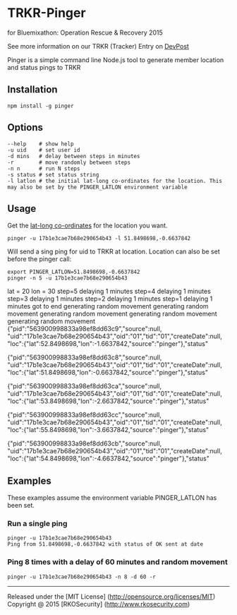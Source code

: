 # TRKR-Pinger

for Bluemixathon: Operation Rescue & Recovery 2015

See more information on our TRKR (Tracker) Entry on [DevPost](http://devpost.com/software/trkr)

Pinger is a simple command line Node.js tool to generate member location and status pings to TRKR

## Installation

    npm install -g pinger

## Options

    --help    # show help
    -u uid    # set user id
    -d mins   # delay between steps in minutes
    -r        # move randomly between steps
    -n n      # run N steps
    -s status # set status string
    -l latlon # the initial lat-long co-ordinates for the location. This may also be set by the PINGER_LATLON environment variable

## Usage

Get the [lat-long co-ordinates][1] for the location you want.

    pinger -u 17b1e3cae7b68e290654b43 -l 51.8498698,-0.6637842

Will send a sing ping for uid to TRKR at location.  Location can also be set before the pinger call:

    export PINGER_LATLON=51.8498698,-0.6637842
    pinger -n 5 -u 17b1e3cae7b68e290654b43 
lat = 20 lon = 30
step=5
delaying 1 minutes
step=4
delaying 1 minutes
step=3
delaying 1 minutes
step=2
delaying 1 minutes
step=1
delaying 1 minutes
got to end
generating random movement
generating random movement
generating random movement
generating random movement
generating random movement
{"pid":"563900998833a98ef8dd63c9","source":null,
"uid":"17b1e3cae7b68e290654b43","oid":"01","tid":"01","createDate":null,
"loc":{"lat":52.8498698,"lon":-1.6637842,"source":"pinger"},"status"

{"pid":"563900998833a98ef8dd63c8","source":null,
"uid":"17b1e3cae7b68e290654b43","oid":"01","tid":"01","createDate":null,
"loc":{"lat":51.8498698,"lon":-0.6637842,"source":"pinger"},"status"

{"pid":"563900998833a98ef8dd63ca","source":null,
"uid":"17b1e3cae7b68e290654b43","oid":"01","tid":"01","createDate":null,
"loc":{"lat":53.8498698,"lon":-2.6637842,"source":"pinger"},"status"

{"pid":"563900998833a98ef8dd63cc","source":null,
"uid":"17b1e3cae7b68e290654b43","oid":"01","tid":"01","createDate":null,
"loc":{"lat":55.8498698,"lon":-3.6637842,"source":"pinger"},"status"

{"pid":"563900998833a98ef8dd63cb","source":null,
"uid":"17b1e3cae7b68e290654b43","oid":"01","tid":"01","createDate":null,
"loc":{"lat":54.8498698,"lon":-4.6637842,"source":"pinger"},"status"

## Examples

These examples assume the environment variable PINGER_LATLON has been set.

### Run a single ping

    pinger -u 17b1e3cae7b68e290654b43
    Ping from 51.8498698,-0.6637842 with status of OK sent at date

### Ping 8 times with a delay of 60 minutes and random movement

    pinger -u 17b1e3cae7b68e290654b43 -n 8 -d 60 -r 

[1]: http://dbsgeo.com/latlon/
[2]: http://linux.die.net/man/1/column

---
Released under the [MIT License] (http://opensource.org/licenses/MIT)
Copyright @ 2015 [RKOSecurity] (http://www.rkosecurity.com)
